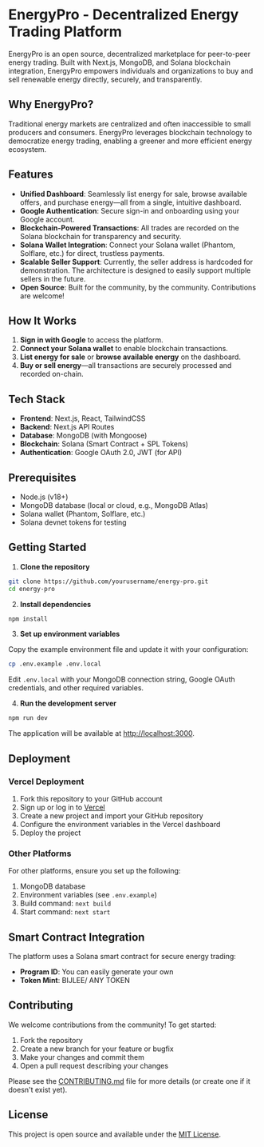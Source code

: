 # EnergyPro - Decentralized Energy Trading Platform

EnergyPro is an open source, decentralized marketplace for peer-to-peer energy trading. Built with Next.js, MongoDB, and Solana blockchain integration, EnergyPro empowers individuals and organizations to buy and sell renewable energy directly, securely, and transparently.

## Why EnergyPro?

Traditional energy markets are centralized and often inaccessible to small producers and consumers. EnergyPro leverages blockchain technology to democratize energy trading, enabling a greener and more efficient energy ecosystem.

## Features

- **Unified Dashboard**: Seamlessly list energy for sale, browse available offers, and purchase energy—all from a single, intuitive dashboard.
- **Google Authentication**: Secure sign-in and onboarding using your Google account.
- **Blockchain-Powered Transactions**: All trades are recorded on the Solana blockchain for transparency and security.
- **Solana Wallet Integration**: Connect your Solana wallet (Phantom, Solflare, etc.) for direct, trustless payments.
- **Scalable Seller Support**: Currently, the seller address is hardcoded for demonstration. The architecture is designed to easily support multiple sellers in the future.
- **Open Source**: Built for the community, by the community. Contributions are welcome!

## How It Works

1. **Sign in with Google** to access the platform.
2. **Connect your Solana wallet** to enable blockchain transactions.
3. **List energy for sale** or **browse available energy** on the dashboard.
4. **Buy or sell energy**—all transactions are securely processed and recorded on-chain.

## Tech Stack

- **Frontend**: Next.js, React, TailwindCSS
- **Backend**: Next.js API Routes
- **Database**: MongoDB (with Mongoose)
- **Blockchain**: Solana (Smart Contract + SPL Tokens)
- **Authentication**: Google OAuth 2.0, JWT (for API)

## Prerequisites

- Node.js (v18+)
- MongoDB database (local or cloud, e.g., MongoDB Atlas)
- Solana wallet (Phantom, Solflare, etc.)
- Solana devnet tokens for testing

## Getting Started

1. **Clone the repository**

```bash
git clone https://github.com/yourusername/energy-pro.git
cd energy-pro
```

2. **Install dependencies**

```bash
npm install
```

3. **Set up environment variables**

Copy the example environment file and update it with your configuration:

```bash
cp .env.example .env.local
```

Edit `.env.local` with your MongoDB connection string, Google OAuth credentials, and other required variables.

4. **Run the development server**

```bash
npm run dev
```

The application will be available at [http://localhost:3000](http://localhost:3000).

## Deployment

### Vercel Deployment

1. Fork this repository to your GitHub account
2. Sign up or log in to [Vercel](https://vercel.com)
3. Create a new project and import your GitHub repository
4. Configure the environment variables in the Vercel dashboard
5. Deploy the project

### Other Platforms

For other platforms, ensure you set up the following:

1. MongoDB database
2. Environment variables (see `.env.example`)
3. Build command: `next build`
4. Start command: `next start`

## Smart Contract Integration

The platform uses a Solana smart contract for secure energy trading:

- **Program ID**: You can easily generate your own
- **Token Mint**: BIJLEE/ ANY TOKEN

## Contributing

We welcome contributions from the community! To get started:

1. Fork the repository
2. Create a new branch for your feature or bugfix
3. Make your changes and commit them
4. Open a pull request describing your changes

Please see the [CONTRIBUTING.md](CONTRIBUTING.md) file for more details (or create one if it doesn't exist yet).

## License

This project is open source and available under the [MIT License](LICENSE).
